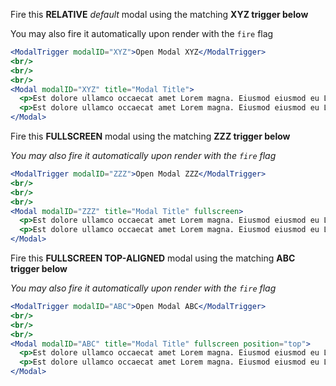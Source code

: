 Fire this **RELATIVE** _default_ modal using the matching **XYZ trigger below**

You may also fire it automatically upon render with the `fire` flag

```jsx
<ModalTrigger modalID="XYZ">Open Modal XYZ</ModalTrigger>
<br/>
<br/>
<br/>
<Modal modalID="XYZ" title="Modal Title">
  <p>Est dolore ullamco occaecat amet Lorem magna. Eiusmod eiusmod eu Lorem elit Lorem occaecat cillum tempor sunt in proident id. Est esse nulla pariatur et tempor aliquip laborum consectetur id labore.</p>
  <p>Est dolore ullamco occaecat amet Lorem magna. Eiusmod eiusmod eu Lorem elit Lorem occaecat cillum tempor sunt in proident id. Est esse nulla pariatur et tempor aliquip laborum consectetur id labore.</p>
</Modal>
```

Fire this **FULLSCREEN** modal using the matching **ZZZ trigger below**

*You may also fire it automatically upon render with the `fire` flag*

```jsx
<ModalTrigger modalID="ZZZ">Open Modal ZZZ</ModalTrigger>
<br/>
<br/>
<br/>
<Modal modalID="ZZZ" title="Modal Title" fullscreen>
  <p>Est dolore ullamco occaecat amet Lorem magna. Eiusmod eiusmod eu Lorem elit Lorem occaecat cillum tempor sunt in proident id. Est esse nulla pariatur et tempor aliquip laborum consectetur id labore.</p>
  <p>Est dolore ullamco occaecat amet Lorem magna. Eiusmod eiusmod eu Lorem elit Lorem occaecat cillum tempor sunt in proident id. Est esse nulla pariatur et tempor aliquip laborum consectetur id labore.</p>
</Modal>
```

Fire this **FULLSCREEN TOP-ALIGNED** modal using the matching **ABC trigger below**

*You may also fire it automatically upon render with the `fire` flag*

```jsx
<ModalTrigger modalID="ABC">Open Modal ABC</ModalTrigger>
<br/>
<br/>
<br/>
<Modal modalID="ABC" title="Modal Title" fullscreen position="top">
  <p>Est dolore ullamco occaecat amet Lorem magna. Eiusmod eiusmod eu Lorem elit Lorem occaecat cillum tempor sunt in proident id. Est esse nulla pariatur et tempor aliquip laborum consectetur id labore.</p>
  <p>Est dolore ullamco occaecat amet Lorem magna. Eiusmod eiusmod eu Lorem elit Lorem occaecat cillum tempor sunt in proident id. Est esse nulla pariatur et tempor aliquip laborum consectetur id labore.</p>
</Modal>
```